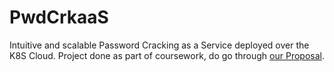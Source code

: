 # PwdCrkaaS
Intuitive and scalable Password Cracking as a Service deployed over the K8S Cloud.
Project done as part of coursework, do go through [our Proposal](https://github.com/siddharths2710/PwdCrkaaS/blob/main/PROPOSAL.md).

